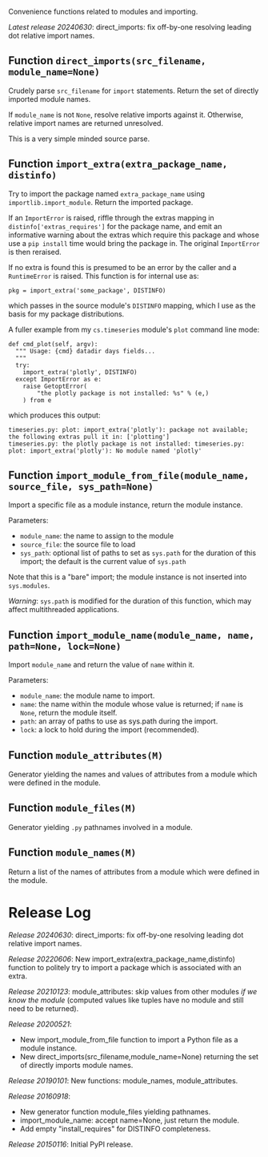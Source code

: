 Convenience functions related to modules and importing.

*Latest release 20240630*:
direct_imports: fix off-by-one resolving leading dot relative import names.

## Function `direct_imports(src_filename, module_name=None)`

Crudely parse `src_filename` for `import` statements.
Return the set of directly imported module names.

If `module_name` is not `None`,
resolve relative imports against it.
Otherwise, relative import names are returned unresolved.

This is a very simple minded source parse.

## Function `import_extra(extra_package_name, distinfo)`

Try to import the package named `extra_package_name`
using `importlib.import_module`. Return the imported package.

If an `ImportError` is raised,
riffle through the extras mapping in `distinfo['extras_requires']`
for the package name, and emit an informative warning
about the extras which require this package
and whose use a `pip install` time would bring the package in.
The original `ImportError` is then reraised.

If no extra is found this is presumed to be an error by the caller
and a `RuntimeError` is raised.
This function is for internal use as:

    pkg = import_extra('some_package', DISTINFO)

which passes in the source module's `DISTINFO` mapping,
which I use as the basis for my package distributions.

A fuller example from my `cs.timeseries` module's
`plot` command line mode:

    def cmd_plot(self, argv):
      """ Usage: {cmd} datadir days fields...
      """
      try:
        import_extra('plotly', DISTINFO)
      except ImportError as e:
        raise GetoptError(
            "the plotly package is not installed: %s" % (e,)
        ) from e

which produces this output:

    timeseries.py: plot: import_extra('plotly'): package not available; the following extras pull it in: ['plotting']
    timeseries.py: the plotly package is not installed: timeseries.py: plot: import_extra('plotly'): No module named 'plotly'

## Function `import_module_from_file(module_name, source_file, sys_path=None)`

Import a specific file as a module instance,
return the module instance.

Parameters:
* `module_name`: the name to assign to the module
* `source_file`: the source file to load
* `sys_path`: optional list of paths to set as `sys.path`
  for the duration of this import;
  the default is the current value of `sys.path`

Note that this is a "bare" import;
the module instance is not inserted into `sys.modules`.

*Warning*: `sys.path` is modified for the duration of this function,
which may affect multithreaded applications.

## Function `import_module_name(module_name, name, path=None, lock=None)`

Import `module_name` and return the value of `name` within it.

Parameters:
* `module_name`: the module name to import.
* `name`: the name within the module whose value is returned;
  if `name` is `None`, return the module itself.
* `path`: an array of paths to use as sys.path during the import.
* `lock`: a lock to hold during the import (recommended).

## Function `module_attributes(M)`

Generator yielding the names and values of attributes from a module
which were defined in the module.

## Function `module_files(M)`

Generator yielding `.py` pathnames involved in a module.

## Function `module_names(M)`

Return a list of the names of attributes from a module which were
defined in the module.

# Release Log



*Release 20240630*:
direct_imports: fix off-by-one resolving leading dot relative import names.

*Release 20220606*:
New import_extra(extra_package_name,distinfo) function to politely try to import a package which is associated with an extra.

*Release 20210123*:
module_attributes: skip values from other modules _if we know the module_ (computed values like tuples have no module and still need to be returned).

*Release 20200521*:
* New import_module_from_file function to import a Python file as a module instance.
* New direct_imports(src_filename,module_name=None) returning the set of directly imports module names.

*Release 20190101*:
New functions: module_names, module_attributes.

*Release 20160918*:
* New generator function module_files yielding pathnames.
* import_module_name: accept name=None, just return the module.
* Add empty "install_requires" for DISTINFO completeness.

*Release 20150116*:
Initial PyPI release.
